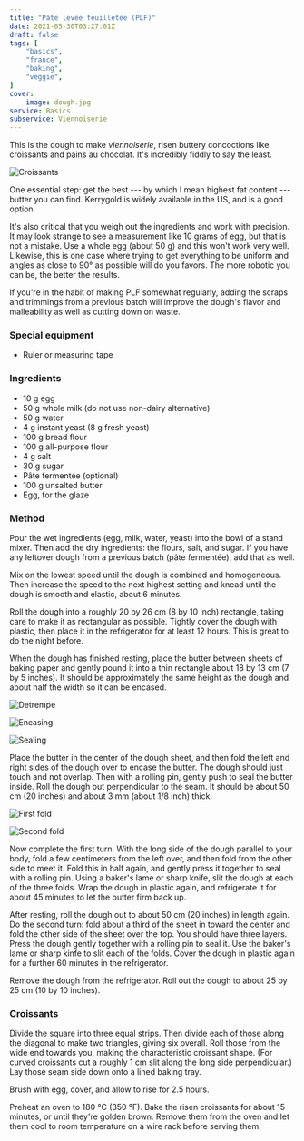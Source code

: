 ```yaml
---
title: "Pâte levée feuilletée (PLF)"
date: 2021-05-30T03:27:01Z
draft: false
tags: [
    "basics",
    "france",
    "baking",
    "veggie",
]
cover:
    image: dough.jpg
service: Basics
subservice: Viennoiserie
---
```


This is the dough to make _viennoiserie_, risen buttery concoctions like croissants and pains au chocolat. It's incredibly fiddly to say the least.

![Croissants](croissants.jpg)

One essential step: get the best --- by which I mean highest fat content --- butter you can find. Kerrygold is widely available in the US, and is a good option.

It's also critical that you weigh out the ingredients and work with precision. It may look strange to see a measurement like 10 grams of egg, but that is not a mistake. Use a whole egg (about 50 g) and this won't work very well. Likewise, this is one case where trying to get everything to be uniform and angles as close to 90° as possible will do you favors. The more robotic you can be, the better the results.

If you're in the habit of making PLF somewhat regularly, adding the scraps and trimmings from a previous batch will improve the dough's flavor and malleability as well as cutting down on waste.

### Special equipment

* Ruler or measuring tape

### Ingredients

* 10 g egg
* 50 g whole milk (do not use non-dairy alternative)
* 50 g water
* 4 g instant yeast (8 g fresh yeast)
* 100 g bread flour
* 100 g all-purpose flour
* 4 g salt
* 30 g sugar
* Pâte fermentée (optional)
* 100 g unsalted butter
* Egg, for the glaze

### Method

Pour the wet ingredients (egg, milk, water, yeast) into the bowl of a stand mixer. Then add the dry ingredients: the flours, salt, and sugar. If you have any leftover dough from a previous batch (pâte fermentée), add that as well.

Mix on the lowest speed until the dough is combined and homogeneous. Then increase the speed to the next highest setting and knead until the dough is smooth and elastic, about 6 minutes.

Roll the dough into a roughly 20 by 26 cm (8 by 10 inch) rectangle, taking care to make it as rectangular as possible. Tightly cover the dough with plastic, then place it in the refrigerator for at least 12 hours. This is great to do the night before.

When the dough has finished resting, place the butter between sheets of baking paper and gently pound it into a thin rectangle about 18 by 13 cm (7 by 5 inches). It should be approximately the same height as the dough and about half the width so it can be encased.

![Detrempe](step1.jpg)

![Encasing](step2.jpg)

![Sealing](step3.jpg)

Place the butter in the center of the dough sheet, and then fold the left and right sides of the dough over to encase the butter. The dough should just touch and not overlap. Then with a rolling pin, gently push to seal the butter inside. Roll the dough out perpendicular to the seam. It should be about 50 cm (20 inches) and about 3 mm (about 1/8 inch) thick.

![First fold](step4.jpg)

![Second fold](step5.jpg)

Now complete the first turn. With the long side of the dough parallel to your body, fold a few centimeters from the left over, and then fold from the other side to meet it. Fold this in half again, and gently press it together to seal with a rolling pin. Using a baker's lame or sharp knife, slit the dough at each of the three folds. Wrap the dough in plastic again, and refrigerate it for about 45 minutes to let the butter firm back up.

After resting, roll the dough out to about 50 cm (20 inches) in length again. Do the second turn: fold about a third of the sheet in toward the center and fold the other side of the sheet over the top. You should have three layers. Press the dough gently together with a rolling pin to seal it. Use the baker's lame or sharp kinfe to slit each of the folds. Cover the dough in plastic again for a further 60 minutes in the refrigerator.

Remove the dough from the refrigerator. Roll out the dough to about 25 by 25 cm (10 by 10 inches).

### Croissants

Divide the square into three equal strips. Then divide each of those along the diagonal to make two triangles, giving six overall. Roll those from the wide end towards you, making the characteristic croissant shape. (For curved croissants cut a roughly 1 cm slit along the long side perpendicular.) Lay those seam side down onto a lined baking tray.

Brush with egg, cover, and allow to rise for 2.5 hours.

Preheat an oven to 180 °C (350 °F). Bake the risen croissants for about 15 minutes, or until they're golden brown. Remove them from the oven and let them cool to room temperature on a wire rack before serving them.



